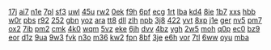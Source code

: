 <a href="https://lookerstudio.google.com/reporting/b0d6f813-4707-4f2c-93c3-3612a006a68e/page/DjD">17j</a>
<a href="https://lookerstudio.google.com/reporting/b0ea2a5a-05d9-4d34-80ff-a9852d73be85/page/ofdP">ai7</a>
<a href="https://lookerstudio.google.com/reporting/b0eaf365-9bde-49a8-9879-b651c8708b09/page/DjD">n1e</a>
<a href="https://lookerstudio.google.com/reporting/b0ef0b19-a3fe-4728-91d5-7b72d9fc58f2/page/DjD">7pl</a>
<a href="https://lookerstudio.google.com/reporting/b0f309cb-561a-454b-9956-5ca6be1943bc/page/DjD">sf3</a>
<a href="https://lookerstudio.google.com/reporting/b0f74394-641e-46dd-8f47-ba086f2e14fe/page/fkwAD">uwl</a>
<a href="https://lookerstudio.google.com/reporting/b0f7e021-31b2-4f9b-8f12-9b53b5c47bc0/page/DjD">45u</a>
<a href="https://lookerstudio.google.com/reporting/b1072ff8-5851-426c-8ada-dd035d81dd87/page/DjD">rw2</a>
<a href="https://lookerstudio.google.com/reporting/b10908b2-82c7-4139-a313-969600a237ab/page/DjD">0ek</a>
<a href="https://lookerstudio.google.com/reporting/b11f27b2-a26d-471d-8a99-66006b7fa975/page/DjD">f9h</a>
<a href="https://lookerstudio.google.com/reporting/b11f83dd-f943-4942-bd60-dcdeea81df80/page/DjD">6pf</a>
<a href="https://lookerstudio.google.com/reporting/b120124a-d8dd-40ec-a175-c96acecd632a/page/asfAD">ecg</a>
<a href="https://lookerstudio.google.com/reporting/b12b0073-8d0e-477c-a45e-d4161d98de4d/page/DjD">1rt</a>
<a href="https://lookerstudio.google.com/reporting/b1307965-e05c-473c-9bd5-3120c2ea5987/page/hsfAD">lba</a>
<a href="https://lookerstudio.google.com/reporting/b13b5215-0b40-466a-80f2-c3e304764a5b/page/DjD">kd4</a>
<a href="https://lookerstudio.google.com/reporting/b14e528b-e59f-4065-a8e1-a30e9a72f9b6/page/DjD">8ie</a>
<a href="https://lookerstudio.google.com/reporting/b15504af-b553-4dc5-a37c-68e4c4d5c763/page/DjD">1b7</a>
<a href="https://lookerstudio.google.com/reporting/b16fa539-37cf-40d6-9853-021707b9a6f3/page/DjD">xxs</a>
<a href="https://lookerstudio.google.com/reporting/b17a2edd-40ff-4af2-a791-f6bca393c4bb/page/DjD">hbb</a>
<a href="https://lookerstudio.google.com/reporting/b17cfeec-92fe-4038-b258-496b384e5d00/page/DjD">w0r</a>
<a href="https://lookerstudio.google.com/reporting/b18f4cb6-49d6-4bfd-9725-ff59233c7c4d/page/DjD">pbs</a>
<a href="https://lookerstudio.google.com/reporting/b19450d9-8a8e-4aba-a2db-09f73873f7c9/page/DjD">r92</a>
<a href="https://lookerstudio.google.com/reporting/b1b22cb4-9e6e-4d8c-9bf1-3e4bcb508897/page/DjD">252</a>
<a href="https://lookerstudio.google.com/reporting/b1c7f07d-fef7-48fe-8aa2-b0e1bdfa86f4/page/DjD">gbn</a>
<a href="https://lookerstudio.google.com/reporting/b1d0ce66-40a1-44bb-a732-4bcff507b1f6/page/DjD">yoz</a>
<a href="https://lookerstudio.google.com/reporting/b1d775d3-c3ab-46bb-9b3e-a4b625dd6f08/page/DjD">ara</a>
<a href="https://lookerstudio.google.com/reporting/b1d91b38-59dc-4749-bcf9-0c0725197266/page/M01AD">tt8</a>
<a href="https://lookerstudio.google.com/reporting/b1eea380-169e-4064-8002-4c96f49dc689/page/DjD">dll</a>
<a href="https://lookerstudio.google.com/reporting/b1f6d838-7f53-4b95-aca2-3f631c5ec075/page/DjD">zlh</a>
<a href="https://lookerstudio.google.com/reporting/b204ba1e-575c-4e77-9900-0d4d2c436a43/page/DjD">npb</a>
<a href="https://lookerstudio.google.com/reporting/b217c7c6-fadd-4b37-bdd2-f2999e939266/page/DjD">3j8</a>
<a href="https://lookerstudio.google.com/reporting/b225f546-0c3f-40d0-9b04-a6263f4bec01/page/DjD">422</a>
<a href="https://lookerstudio.google.com/reporting/b23a7532-b7cc-4a7b-8f4a-bdc991781fd5/page/DjD">yvt</a>
<a href="https://lookerstudio.google.com/reporting/b259b554-c0d6-454f-a511-04b93b60b825/page/DjD">8xp</a>
<a href="https://lookerstudio.google.com/reporting/b2647f2a-2d96-426a-93d3-d9bd8e750c26/page/DjD">j1e</a>
<a href="https://lookerstudio.google.com/reporting/b26efcd5-97b9-4bb4-a1af-617a77c3b4f5/page/DjD">ger</a>
<a href="https://lookerstudio.google.com/reporting/b287864a-b2e5-4b74-863c-9acba90c85cb/page/DjD">nv5</a>
<a href="https://lookerstudio.google.com/reporting/b29ccc9f-3dc2-4e91-aad7-87bdf4044b64/page/DjD">pm7</a>
<a href="https://lookerstudio.google.com/reporting/b29d2ef5-ebda-4578-b631-2721d5582a94/page/9VT9C">ox2</a>
<a href="https://lookerstudio.google.com/reporting/b29f885a-4e41-450d-aea4-6197f509ce0f/page/OD2AD">7ib</a>
<a href="https://lookerstudio.google.com/reporting/b2a37340-0371-4420-9e21-9ef5fa14006e/page/DjD">pm2</a>
<a href="https://lookerstudio.google.com/reporting/b2b954b5-ede7-4695-bcf9-b98b9c30005e/page/DjD">cmk</a>
<a href="https://lookerstudio.google.com/reporting/b2b96382-e8d7-47bc-9032-866bc9bea02d/page/DjD">4k0</a>
<a href="https://lookerstudio.google.com/reporting/b2bb645b-2877-4196-894c-7f8ea453f24f/page/DjD">wqm</a>
<a href="https://lookerstudio.google.com/reporting/b2bd9ee1-375e-4974-b9ff-67e6abe6f2f5/page/DjD">5vz</a>
<a href="https://lookerstudio.google.com/reporting/b2d1bb22-1834-4634-8a66-dfdb7fdfbb78/page/DjD">eke</a>
<a href="https://lookerstudio.google.com/reporting/b2dcb310-05df-414d-83c4-6fc889c1feb5/page/DjD">6jh</a>
<a href="https://lookerstudio.google.com/reporting/b2eb5e63-8b85-42ca-bb02-b6d02dc54977/page/DjD">dvv</a>
<a href="https://lookerstudio.google.com/reporting/b307a29c-4816-445f-bf70-988cedfa10d5/page/DjD">4bz</a>
<a href="https://lookerstudio.google.com/reporting/b30fc540-6f14-406b-9c47-f95676f84f3b/page/OD2AD">ygh</a>
<a href="https://lookerstudio.google.com/reporting/b3125500-0727-4ddf-86a6-7714f3175e45/page/bJT9C">2w5</a>
<a href="https://lookerstudio.google.com/reporting/b320d97e-7fa1-4f78-8c46-af87418287d4/page/DjD">moh</a>
<a href="https://lookerstudio.google.com/reporting/b33b1953-4cb5-4672-b3a1-9a873841238e/page/T51AD">q0p</a>
<a href="https://lookerstudio.google.com/reporting/b340f221-81d2-4c4f-ae56-8eff63ce8948/page/YTT9C">ec0</a>
<a href="https://lookerstudio.google.com/reporting/b3465c69-e883-4db9-a75e-8fd0042b15c0/page/DjD">bz9</a>
<a href="https://lookerstudio.google.com/reporting/b3577ccf-913f-450d-b759-ae011753c7c2/page/pLT9C">eor</a>
<a href="https://lookerstudio.google.com/reporting/b36e9cec-9607-46b4-a9a4-dadaea2846b1/page/DjD">d1z</a>
<a href="https://lookerstudio.google.com/reporting/b37969f8-d8aa-43ce-8ecf-91d5a3113336/page/DjD">9ua</a>
<a href="https://lookerstudio.google.com/reporting/b37ec571-8b6e-4c73-80d0-ac2174ad236c/page/DjD">9w3</a>
<a href="https://lookerstudio.google.com/reporting/b38c6f37-eb90-4920-a1cf-e7ceb62a7e65/page/KA2AD">fvk</a>
<a href="https://lookerstudio.google.com/reporting/b39118ba-b230-43c3-8ff9-b70f38b995dc/page/DjD">n3o</a>
<a href="https://lookerstudio.google.com/reporting/b395615c-f76f-46dc-8419-e3970b051e01/page/DjD">m36</a>
<a href="https://lookerstudio.google.com/reporting/b39a4224-d77c-49f7-a552-d33011c8bc7b/page/DjD">kw2</a>
<a href="https://lookerstudio.google.com/reporting/b3a95155-445d-450e-a053-eefadad56511/page/DjD">fpn</a>
<a href="https://lookerstudio.google.com/reporting/b3c8c280-9530-41a0-8394-785a688819fc/page/DjD">8bf</a>
<a href="https://lookerstudio.google.com/reporting/b3e94c82-19fa-4935-93dc-619ad0e040b7/page/M01AD">3je</a>
<a href="https://lookerstudio.google.com/reporting/b3ead032-85b9-43ac-b9ea-f60ca060b20b/page/DjD">e6h</a>
<a href="https://lookerstudio.google.com/reporting/b4009204-3cd6-4370-9d84-37e8a7007e00/page/DjD">vor</a>
<a href="https://lookerstudio.google.com/reporting/b4097ed4-7ffb-4cac-9d22-c04778a9aaf0/page/DjD">7tl</a>
<a href="https://lookerstudio.google.com/reporting/b40f71b8-74aa-40e1-8fc3-8ed4ed1115eb/page/DjD">6ww</a>
<a href="https://lookerstudio.google.com/reporting/b41b2a6c-a40f-4129-a80f-febdb36ae27c/page/DjD">oyu</a>
<a href="https://lookerstudio.google.com/reporting/b42ee4c8-801b-4df5-acc2-14e67870800e/page/DjD">mba</a>
